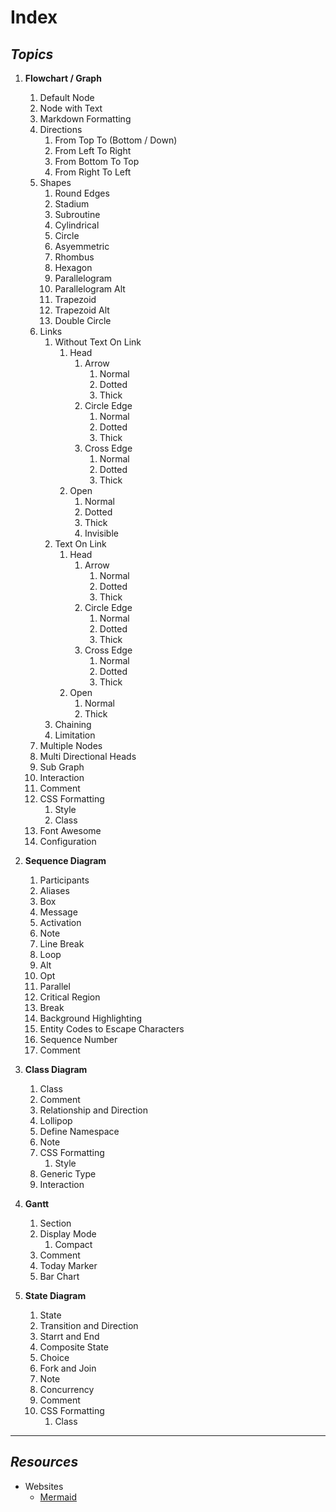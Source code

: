 # Index

## _Topics_

1. **Flowchart / Graph**
    1. Default Node
    2. Node with Text
    3. Markdown Formatting
    4. Directions
        1. From Top To (Bottom / Down)
        2. From Left To Right
        3. From Bottom To Top
        4. From Right To Left
    5. Shapes
        1. Round Edges
        2. Stadium
        3. Subroutine
        4. Cylindrical
        5. Circle
        6. Asyemmetric
        7. Rhombus
        8. Hexagon
        9. Parallelogram
        10. Parallelogram Alt
        11. Trapezoid
        12. Trapezoid Alt
        13. Double Circle
    6. Links
        1. Without Text On Link
            1. Head
                1. Arrow
                    1. Normal
                    2. Dotted
                    3. Thick
                2. Circle Edge
                    1. Normal
                    2. Dotted
                    3. Thick
                3. Cross Edge
                    1. Normal
                    2. Dotted
                    3. Thick
            2. Open
                1. Normal
                2. Dotted
                3. Thick
                4. Invisible
        2. Text On Link
            1. Head
                1. Arrow
                    1. Normal
                    2. Dotted
                    3. Thick
                2. Circle Edge
                    1. Normal
                    2. Dotted
                    3. Thick
                3. Cross Edge
                    1. Normal
                    2. Dotted
                    3. Thick
            2. Open
                1. Normal
                2. Thick
        3. Chaining
        4. Limitation
    7. Multiple Nodes
    8. Multi Directional Heads
    9. Sub Graph
    10. Interaction
    11. Comment
    12. CSS Formatting
        1. Style
        2. Class
    13. Font Awesome
    14. Configuration

2. **Sequence Diagram**
    1. Participants
    2. Aliases
    3. Box
    4. Message
    5. Activation
    6. Note
    7. Line Break
    8. Loop
    9. Alt
    10. Opt
    11. Parallel
    12. Critical Region
    13. Break
    14. Background Highlighting
    15. Entity Codes to Escape Characters
    16. Sequence Number
    17. Comment

3. **Class Diagram**
    1. Class
    2. Comment
    3. Relationship and Direction
    4. Lollipop
    5. Define Namespace
    6. Note
    7. CSS Formatting
        1. Style
    8. Generic Type
    9. Interaction

4. **Gantt**
    1. Section
    2. Display Mode
        1. Compact
    3. Comment
    4. Today Marker
    5. Bar Chart

5. **State Diagram**
    1. State
    2. Transition and Direction
    3. Starrt and End
    4. Composite State
    5. Choice
    6. Fork and Join
    7. Note
    8. Concurrency
    9. Comment
    10. CSS Formatting
        1. Class

---

## _Resources_

- Websites
    - [Mermaid](https://mermaid.js.org)